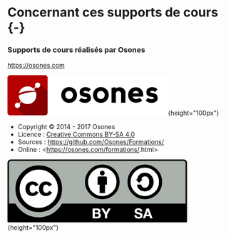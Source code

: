 # Concernant ces supports de cours {-}

### Supports de cours réalisés par Osones

<https://osones.com>

![Logo Osones](images/logo-osones.png){height="100px"}

- Copyright © 2014 - 2017 Osones
- Licence : [Creative Commons BY-SA 4.0](https://creativecommons.org/licenses/by-sa/4.0/deed.fr)
- Sources : <https://github.com/Osones/Formations/>
- Online : <https://osones.com/formations/<nom du cours>.html>

![Licence Creative Commons BY-SA 4.0](images/licence.png){height="100px"}

